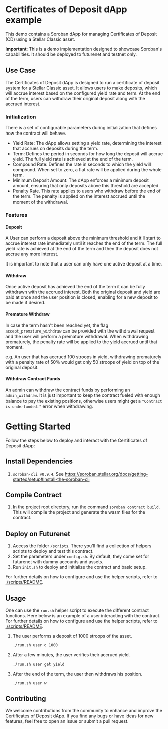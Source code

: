 # Certificates of Deposit dApp example

This demo contains a Soroban dApp for managing Certificates of Deposit (CD) using a Stellar Classic asset.

**Important**: This is a demo implementation designed to showcase Soroban's capabilities. It should be deployed to futurenet and testnet only.

## Use Case

The Certificates of Deposit dApp is designed to run a certificate of deposit system for a Stellar Classic asset. It allows users to make deposits, which will accrue interest based on the configured yield rate and term. At the end of the term, users can withdraw their original deposit along with the accrued interest.

### Initialization

There is a set of configurable parameters during initialization that defines how the contract will behave.

- Yield Rate: The dApp allows setting a yield rate, determining the interest that accrues on deposits during the term.
- Term: Defines the period in seconds for how long the deposit will accrue yield. The full yield rate is achieved at the end of the term.
- Compound Rate: Defines the rate in seconds to which the yield will compound. When set to zero, a flat rate will be applied during the whole term.
- Minimum Deposit Amount: The dApp enforces a minimum deposit amount, ensuring that only deposits above this threshold are accepted.
- Penalty Rate. This rate applies to users who withdraw before the end of the term. The penalty is applied on the interest accrued until the moment of the withdrawal.

### Features

#### Deposit

A User can perform a deposit above the minimum threshold and it'll start to accrue interest rate immediately until it reaches the end of the term.
The full yield rate is achieved at the end of the term and then the deposit does not accrue any more interest.

It is important to note that a user can only have one active deposit at a time.

#### Withdraw

Once active deposit has achieved the end of the term it can be fully withdrawn with the accrued interest. Both the original deposit and yield are paid at once and the user position is closed, enabling for a new deposit to be made if desired.

#### Premature Withdraw

In case the term hasn't been reached yet, the flag `accept_premature_withdraw` can be provided with the withdrawal request and the user will perform a premature withdrawal.
When withdrawing prematurely, the penalty rate will be applied to the yield accrued until that moment.

e.g. An user that has accrued 100 stroops in yield, withdrawing prematurely with a penalty rate of 50% would get only 50 stroops of yield on top of the original deposit.

#### Withdraw Contract Funds

An admin can withdraw the contract funds by performing an `admin_withdraw`. It is just important to keep the contract fueled with enough balance to pay the existing positions, otherwise users might get a `"Contract is underfunded."` error when withdrawing.

# Getting Started

Follow the steps below to deploy and interact with the Certificates of Deposit dApp:

## Install Dependencies

1. `soroban-cli v0.9.4`. See https://soroban.stellar.org/docs/getting-started/setup#install-the-soroban-cli

## Compile Contract

1. In the project root directory, run the command `soroban contract build`. This will compile the project and generate the wasm files for the contract.

## Deploy on Futurenet

1. Access the folder `/scripts`. There you'll find a collection of helpers scripts to deploy and test this contract.
2. Set the parameters under `config.sh`. By default, they come set for futurenet with dummy accounts and assets.
3. Run `init.sh` to deploy and initialize the contract and basic setup.

For further details on how to configure and use the helper scripts, refer to [./scripts/README](scripts/README.md).

## Usage

One can use the `run.sh` helper script to execute the different contract functions. Here below is an example of a user interacting with the contract.
For further details on how to configure and use the helper scripts, refer to [./scripts/README](scripts/README.md).

1. The user performs a deposit of 1000 stroops of the asset.
   ```bash
   ./run.sh user d 1000
   ```
2. After a few minutes, the user verifies their accrued yield.
   ```bash
   ./run.sh user get yield
   ```
3. After the end of the term, the user then withdraws his position.
   ```bash
   ./run.sh user w
   ```

## Contributing

We welcome contributions from the community to enhance and improve the Certificates of Deposit dApp. If you find any bugs or have ideas for new features, feel free to open an issue or submit a pull request.
